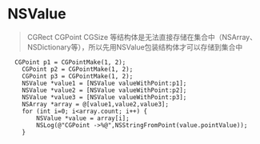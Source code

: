 # NSValue

> CGRect CGPoint CGSize 等结构体是无法直接存储在集合中（NSArray、NSDictionary等），所以先用NSValue包装结构体才可以存储到集合中



```
  CGPoint p1 = CGPointMake(1, 2);
    CGPoint p2 = CGPointMake(1, 2);
    CGPoint p3 = CGPointMake(1, 2);
    NSValue *value1 = [NSValue valueWithPoint:p1];
    NSValue *value2 = [NSValue valueWithPoint:p2];
    NSValue *value3 = [NSValue valueWithPoint:p3];
    NSArray *array = @[value1,value2,value3];
    for (int i=0; i<array.count; i++) {
        NSValue *value = array[i];
        NSLog(@"CGPoint ->%@",NSStringFromPoint(value.pointValue));
    }
```



